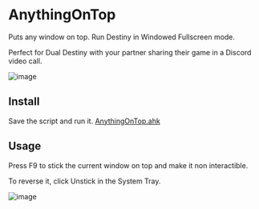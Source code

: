 # AnythingOnTop

Puts any window on top. Run Destiny in Windowed Fullscreen mode.

Perfect for Dual Destiny with your partner sharing their game in a Discord video call.

![image](https://github.com/d2orbc/scripts/assets/136798727/f82e369f-5be4-41b7-9879-51f512642a52)

## Install

Save the script and run it. [AnythingOnTop.ahk](https://raw.githubusercontent.com/d2orbc/scripts/main/AnythingOnTop.ahk)

## Usage

Press F9 to stick the current window on top and make it non interactible.

To reverse it, click Unstick in the System Tray.

![image](https://github.com/d2orbc/scripts/assets/136798727/d42f88b7-0510-4ca8-80d1-d7d7389bec0d)
